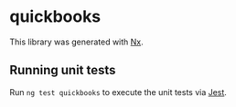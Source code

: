 # quickbooks

This library was generated with [Nx](https://nx.dev).

## Running unit tests

Run `ng test quickbooks` to execute the unit tests via [Jest](https://jestjs.io).
